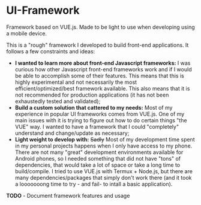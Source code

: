 # UI-Framework
Framework based on VUE.js. Made to be light to use when developing using a mobile device.

This is a "rough" framework I developed to build front-end applications. It follows a few constraints and ideas:
- **I wanted to learn more about front-end Javascript frameworks:** I was curious how other Javascript front-end frameworks work and if I would be able to accomplish some of their features. This means that this is highly experimental and not necessarily the most efficient/optimized/best framework available. This also means that it is not recommended for production applications (it has not been exhaustedly tested and validated);
- **Build a custom solution that cattered to my needs:** Most of my experience in popular UI frameworks comes from VUE.js. One of my main issues with it is trying to figure out how to do certain things "the VUE" way. I wanted to have a framework that I could "completely" understand and change/update as necessary;
- **Light weight to develop with:** ~~Sadly~~ Most of my development time spent in my personal projects happens when I only have access to my phone. There are not many "great" development environments available for Android phones, so I needed something that did not have "tons" of dependencies, that would take a lot of space or take a long time to build/compile. I tried to use VUE.js with Termux + Node.js, but there are many dependencies/packages that simply don't work there (and it took a looooooong time to try - and fail- to intall a basic application).

**TODO** - Document framework features and usage
